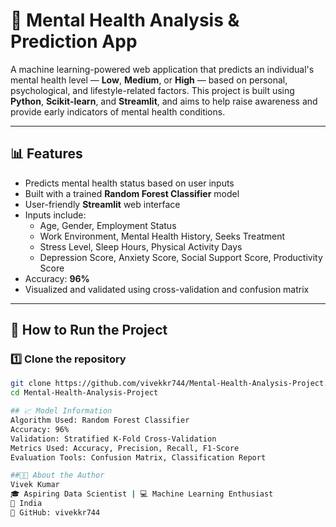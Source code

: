 # 🧠 Mental Health Analysis & Prediction App

A machine learning-powered web application that predicts an individual's mental health level — **Low**, **Medium**, or **High** — based on personal, psychological, and lifestyle-related factors. This project is built using **Python**, **Scikit-learn**, and **Streamlit**, and aims to help raise awareness and provide early indicators of mental health conditions.

---

## 📊 Features

- Predicts mental health status based on user inputs
- Built with a trained **Random Forest Classifier** model
- User-friendly **Streamlit** web interface
- Inputs include:
  - Age, Gender, Employment Status
  - Work Environment, Mental Health History, Seeks Treatment
  - Stress Level, Sleep Hours, Physical Activity Days
  - Depression Score, Anxiety Score, Social Support Score, Productivity Score
- Accuracy: **96%**
- Visualized and validated using cross-validation and confusion matrix

---

## 🚀 How to Run the Project

### 1️⃣ Clone the repository

```bash
git clone https://github.com/vivekkr744/Mental-Health-Analysis-Project.git
cd Mental-Health-Analysis-Project

## 📈 Model Information
Algorithm Used: Random Forest Classifier
Accuracy: 96%
Validation: Stratified K-Fold Cross-Validation
Metrics Used: Accuracy, Precision, Recall, F1-Score
Evaluation Tools: Confusion Matrix, Classification Report

##👨‍💻 About the Author
Vivek Kumar
🎓 Aspiring Data Scientist | 💻 Machine Learning Enthusiast
📍 India
🔗 GitHub: vivekkr744
